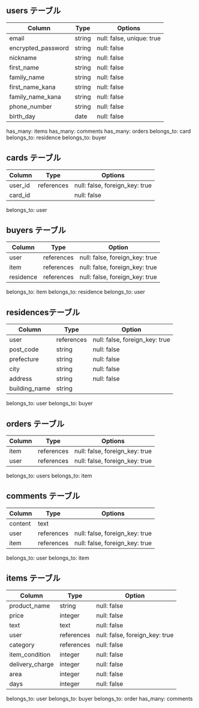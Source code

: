 ## users テーブル

| Column                  | Type    | Options                   |
| ----------------------- | ------- | ------------------------- |
| email                   | string  | null: false, unique: true |
| encrypted_password      | string  | null: false               |
| nickname                | string  | null: false               |
| first_name              | string  | null: false               |
| family_name             | string  | null: false               |
| first_name_kana         | string  | null: false               |
| family_name_kana        | string  | null: false               |
| phone_number            | string  | null: false               |
| birth_day               | date    | null: false               |

has_many: items
has_many: comments
has_many: orders
belongs_to: card
belongs_to: residence
belongs_to: buyer

## cards テーブル

| Column      | Type       | Options                        |
| ----------- | ---------- | ------------------------------ |
| user_id     | references | null: false, foreign_key: true |
| card_id     |            | null: false                    |

belongs_to: user

## buyers テーブル

| Column        | Type       | Option                         |
| ------------- | ---------- | ------------------------------ |
| user          | references | null: false, foreign_key: true |
| item          | references | null: false, foreign_key: true |
| residence     | references | null: false, foreign_key: true |

belongs_to: item
belongs_to: residence
belongs_to: user

## residencesテーブル

| Column        | Type       | Option                         |
| ------------- | ---------- | ------------------------------ |
| user          | references | null: false, foreign_key: true |
| post_code     | string     | null: false                    |
| prefecture    | string     | null: false                    |
| city          | string     | null: false                    |
| address       | string     | null: false                    |
| building_name | string     |                                |

belongs_to: user
belongs_to: buyer

## orders テーブル

| Column  | Type       | Options                        |
| ------- | ---------- | ------------------------------ |
| item    | references | null: false, foreign_key: true |
| user    | references | null: false, foreign_key: true |

belongs_to: users
belongs_to: item

## comments テーブル

| Column  | Type       | Options                        |
| ------- | ---------- | ------------------------------ |
| content | text       |                                |
| user    | references | null: false, foreign_key: true |
| item    | references | null: false, foreign_key: true |

belongs_to: user
belongs_to: item

## items テーブル

| Column          | Type       | Option
| --------------- | ---------- | ------------------------------ |
| product_name    | string     | null: false                    |
| price           | integer    | null: false                    |
| text            | text       | null: false                    |
| user            | references | null: false, foreign_key: true |
| category        | references | null: false                    |
| item_condition  | integer    | null: false                    |
| delivery_charge | integer    | null: false                    |
| area            | integer    | null: false                    |
| days            | integer    | null: false                    |

belongs_to: user
belongs_to: buyer
belongs_to: order
has_many: comments